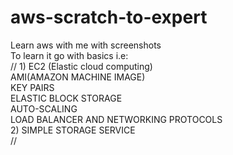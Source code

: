 # aws-scratch-to-expert
Learn aws with me with screenshots
<br>
To learn it go with basics i.e:
<br>
// 1) EC2 (Elastic cloud computing)<br>
     AMI(AMAZON MACHINE IMAGE) <br>
     KEY PAIRS <br>
     ELASTIC BLOCK STORAGE <br>
     AUTO-SCALING <br>
     LOAD BALANCER AND NETWORKING PROTOCOLS <br>
   2) SIMPLE STORAGE SERVICE <br>//
